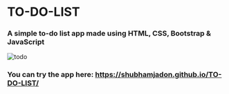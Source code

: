 # TO-DO-LIST
### A simple to-do list app made using HTML, CSS, Bootstrap & JavaScript 

![todo](https://user-images.githubusercontent.com/35838512/41762513-aaeb3386-7618-11e8-8bc7-ae8fb43e8874.JPG)

### You can try the app here: https://shubhamjadon.github.io/TO-DO-LIST/
